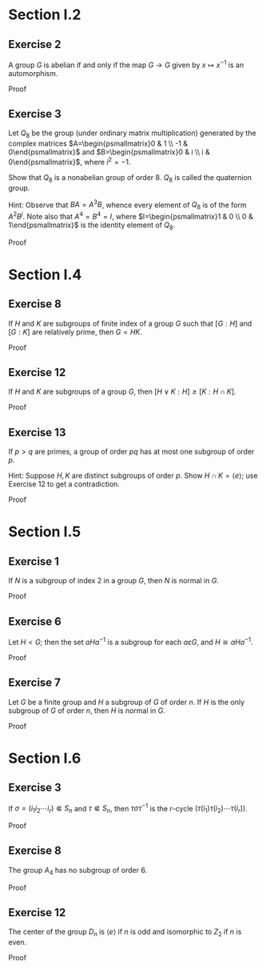 # Section I.2
## Exercise 2
A group $G$ is abelian if and only if the map $G \to G$ given by $x \mapsto x^{-1}$ is an automorphism.

Proof

## Exercise 3
Let $Q_8$ be the group (under ordinary matrix multiplication) generated by the complex matrices $`A=\begin{psmallmatrix}0 & 1 \\ -1 & 0\end{psmallmatrix}`$ and $`B=\begin{psmallmatrix}0 & i \\ i & 0\end{psmallmatrix}`$, where $i^2=-1$.

Show that $Q_8$ is a nonabelian group of order $8$. $Q_8$ is called the quaternion group.

Hint: Observe that $B A=A^3 B$, whence every element of $Q_8$ is of the form $A^2 B^j$. Note also that $A^4=B^4=I$, where $`I=\begin{psmallmatrix}1 & 0 \\ 0 & 1\end{psmallmatrix}`$ is the identity element of $Q_8$.

Proof


# Section I.4
## Exercise 8
If $H$ and $K$ are subgroups of finite index of a group $G$ such that $[G: H]$ and $[G: K]$ are relatively prime, then $G=H K$.

Proof

## Exercise 12
If $H$ and $K$ are subgroups of a group $G$, then $[H \vee K: H] \geq[K: H \cap K]$.

Proof

## Exercise 13
If $p>q$ are primes, a group of order $p q$ has at most one subgroup of order $p$.

Hint: Suppose $H, K$ are distinct subgroups of order $p$. Show $H \cap K=\langle e\rangle$; use Exercise 12 to get a contradiction.

Proof

# Section I.5
## Exercise 1
If $N$ is a subgroup of index 2 in a group $G$, then $N$ is normal in $G$.

Proof

## Exercise 6
Let $H<G$; then the set $a H a^{-1}$ is a subgroup for each $a \varepsilon G$, and $H \cong a H a^{-1}$.

Proof

## Exercise 7
Let $G$ be a finite group and $H$ a subgroup of $G$ of order $n$. If $H$ is the only subgroup of $G$ of order $n$, then $H$ is normal in $G$.

Proof

# Section I.6
## Exercise 3
If $\sigma=(i_1 i_2 \cdots i_r) \Subset S_n$ and $\tau \Subset S_n$, then $\tau \sigma \tau^{-1}$ is the $r$-cycle $(\tau(i_1) \tau(i_2) \cdots \tau(i_r))$.

Proof

## Exercise 8
The group $A_4$ has no subgroup of order 6.

Proof

## Exercise 12
The center of the group $D_n$ is $\langle e\rangle$ if $n$ is odd and isomorphic to $Z_2$ if $n$ is even.

Proof
